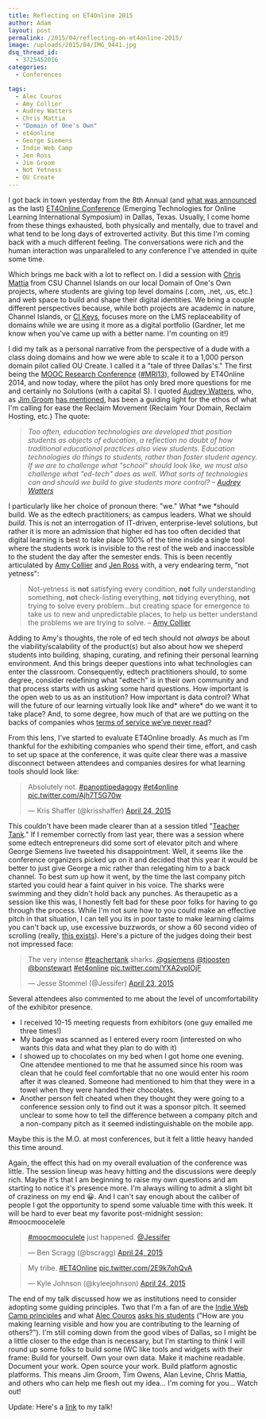 ```yaml
---
title: Reflecting on ET4Online 2015
author: Adam
layout: post
permalink: /2015/04/reflecting-on-et4online-2015/
image: /uploads/2015/04/IMG_9441.jpg
dsq_thread_id:
  - 3725452016
categories:
  - Conferences

tags:
  - Alec Couros
  - Amy Collier
  - Audrey Watters
  - Chris Mattia
  - "Domain of One's Own"
  - et4online
  - George Siemens
  - Indie Web Camp
  - Jen Ross
  - Jim Groom
  - Not Yetness
  - OU Create
---
```

I got back in town yesterday from the 8th Annual (and [what was announced][1] as the last) [ET4Online Conference][2] (Emerging Technologies for Online Learning International Symposium) in Dallas, Texas. Usually, I come home from these things exhausted, both physically and mentally, due to travel and what tend to be long days of extroverted activity. But this time I'm coming back with a much different feeling. The conversations were rich and the human interaction was unparalleled to any conference I've attended in quite some time.

Which brings me back with a lot to reflect on. I did a session with [Chris Mattia][3] from CSU Channel Islands on our local Domain of One's Own projects, where students are giving top level domains (.com, .net, .us, etc.) and web space to build and shape their digital identities. We bring a couple different perspectives because, while both projects are academic in nature, Channel Islands, or [CI Keys][4], focuses more on the LMS replaceability of domains while we are using it more as a digital portfolio (Gardner, let me know when you've came up with a better name. I'm counting on it!)

I did my talk as a personal narrative from the perspective of a dude with a class doing domains and how we were able to scale it to a 1,000 person domain pilot called OU Create. I called it a "tale of three Dallas's." The first being the [MOOC Research Conference][5] ([#MRI13][6]), followed by ET4Online 2014, and now today, where the pilot has only bred more questions for me and certainly no Solutions (with a capital S). I quoted [Audrey Watters][7], who, as [Jim Groom][8] [has mentioned][9], has been a guiding light for the ethos of what I'm calling for ease the Reclaim Movement (Reclaim Your Domain, Reclaim Hosting, etc.) The quote:

> *Too often, education technologies are developed that position students as objects of education, a reflection no doubt of how traditional educational practices also view students. Education technologies do things to students, rather than foster student agency. If we are to challenge what "school" should look like, we must also challenge what "ed-tech" does as well. What sorts of technologies can and should we build to give students more control? &#8211; [Audrey Watters][10]*

I particularly like her choice of pronoun there: "we." What *we *should build. We as the edtech practitioners; as campus leaders. What we should *build.* This is not an interrogation of IT-driven, enterprise-level solutions, but rather it is more an admission that higher ed has too often decided that digital learning is best to take place 100% of the time inside a single tool where the students work is invisible to the rest of the web and inaccessible to the student the day after the semester ends. This is been recently articulated by [Amy Collier][11] and [Jen Ross][12] with, a very endearing term, "not yetness":

> Not-yetness is **not** satisfying every condition, **not** fully understanding something, **not** check-listing everything, **not** tidying everything, **not** trying to solve every problem…but creating space for emergence to take us to new and unpredictable places, to help us better understand the problems we are trying to solve. &#8211; [Amy Collier][13]

Adding to Amy's thoughts, the role of ed tech should not *always* be about the viability/scalability of the product(s) but also about how we sheperd students into building, shaping, curating, and refining their personal learning environment. And this brings deeper questions into what technologies can enter the classroom. Consequently, edtech practitioners should, to some degree, consider redefining what "edtech" is in their own community and that process starts with us asking some hard questions. How important is the open web to us as an institution? How important is data control? What will the future of our learning virtually look like and* where* do we want it to take place? And, to some degree, how much of that are we putting on the backs of companies whos [terms of service we’ve never read][14]?

From this lens, I've started to evaluate ET4Online broadly. As much as I'm thankful for the exhibiting companies who spend their time, effort, and cash to set up space at the conference, it was quite clear there was a massive disconnect between attendees and companies desires for what learning tools should look like:

<blockquote class="twitter-tweet" width="550">
  <p>
    Absolutely not. <a href="https://twitter.com/hashtag/panoptipedagogy?src=hash">#panoptipedagogy</a> <a href="https://twitter.com/hashtag/et4online?src=hash">#et4online</a> <a href="http://t.co/Ajh7T5G70w">pic.twitter.com/Ajh7T5G70w</a>
  </p>

  <p>
    &mdash; Kris Shaffer (@krisshaffer) <a href="https://twitter.com/krisshaffer/status/591640961253580801">April 24, 2015</a>
  </p>
</blockquote>



This couldn't have been made clearer than at a session titled "[Teacher Tank][15]." If I remember correctly from last year, there was a session where some edtech entrepreneurs did some sort of elevator pitch and where George Siemens live tweeted his disappointment. Well, it seems like the conference organizers picked up on it and decided that this year it would be better to just give George a mic rather than relegating him to a back channel. To best sum up how it went, by the time the last company pitch started you could hear a faint quiver in his voice. The sharks were swimming and they didn't hold back any punches. As theraupetic as a session like this was, I honestly felt bad for these poor folks for having to go through the process. While I'm not sure how to you could make an effective pitch in that situation, I can tell you its in poor taste to make learning claims you can't back up, use excessive buzzwords, or show a 60 second video of scrolling (really, [this exists][16]). Here's a picture of the judges doing their best not impressed face:

<blockquote class="twitter-tweet" width="550">
  <p>
    The very intense <a href="https://twitter.com/hashtag/teachertank?src=hash">#teachertank</a> sharks. <a href="https://twitter.com/gsiemens">@gsiemens</a> <a href="https://twitter.com/tjoosten">@tjoosten</a> <a href="https://twitter.com/bonstewart">@bonstewart</a> <a href="https://twitter.com/hashtag/et4online?src=hash">#et4online</a> <a href="http://t.co/YXA2vpIOjF">pic.twitter.com/YXA2vpIOjF</a>
  </p>

  <p>
    &mdash; Jesse Stommel (@Jessifer) <a href="https://twitter.com/Jessifer/status/591253600531140608">April 23, 2015</a>
  </p>
</blockquote>



Several attendees also commented to me about the level of uncomfortability of the exhibitor presence.

  * I received 10-15 meeting requests from exhibitors (one guy emailed me three times!)
  * My badge was scanned as I entered every room (interested on who wants this data and what they plan to do with it)
  * I showed up to chocolates on my bed when I got home one evening. One attendee mentioned to me that he assumed since his room was clean that he could feel comfortable that no one would enter his room after it was cleaned. Someone had mentioned to him that they were in a towel when they were handed their chocolates.
  * Another person felt cheated when they thought they were going to a conference session only to find out it was a sponsor pitch. It seemed unclear to some how to tell the difference between a company pitch and a non-company pitch as it seemed indistinguishable on the mobile app.

Maybe this is the M.O. at most conferences, but it felt a little heavy handed this time around.

Again, the effect this had on my overall evaluation of the conference was little. The session lineup was heavy hitting and the discussions were deeply rich. Maybe it's that I am beginning to raise my own questions and am starting to notice it's presence more. I'm always willing to admit a slight bit of craziness on my end :grinning:. And I can't say enough about the caliber of people I got the opportunity to spend some valuable time with this week. It will be hard to ever beat my favorite post-midnight session: #moocmoocelele

<blockquote class="twitter-tweet" width="550">
  <p>
    <a href="https://twitter.com/hashtag/moocmooculele?src=hash">#moocmooculele</a> just happened. <a href="https://twitter.com/Jessifer">@Jessifer</a>
  </p>

  <p>
    &mdash; Ben Scragg (@bscragg) <a href="https://twitter.com/bscragg/status/591499669479395330">April 24, 2015</a>
  </p>
</blockquote>



<blockquote class="twitter-tweet" width="550">
  <p>
    My tribe. <a href="https://twitter.com/hashtag/ET4Online?src=hash">#ET4Online</a> <a href="http://t.co/2E9k7ohQvA">pic.twitter.com/2E9k7ohQvA</a>
  </p>

  <p>
    &mdash; Kyle Johnson (@kyleejohnson) <a href="https://twitter.com/kyleejohnson/status/591487354868604929">April 24, 2015</a>
  </p>
</blockquote>



The end of my talk discussed how we as institutions need to consider adopting some guiding principles. Two that I'm a fan of are the [Indie Web Camp principles][17] and what [Alec Couros][18] [asks his students][18] ("How are you making learning visible and how you are contributing to the learning of others?"). I'm still coming down from the good vibes of Dallas, so I might be a little closer to the edge than is necessary, but I'm starting to think I will round up some folks to build some IWC like tools and widgets with their frame: Build for yourself. Own your own data. Make it machine readable. Document your work. Open source your work. Build platform agnostic platforms. This means Jim Groom, Tim Owens, Alan Levine, Chris Mattia, and others who can help me flesh out my idea... I'm coming for you... Watch out!

Update: Here's a [link][19] to my talk!

 [1]: https://twitter.com/chrisbevard/status/591587555390291968
 [2]: http://olc.onlinelearningconsortium.org/conference/2015/et4online/welcome
 [3]: https://twitter.com/cmmattia
 [4]: http://cikeys.com
 [5]: http://www.moocresearch.com
 [6]: https://twitter.com/search?f=realtime&q=MRI13&src=typd
 [7]: http://audreywatters.com
 [8]: https://twitter.com/jimgroom
 [9]: https://twitter.com/jimgroom/status/553623900236435458
 [10]: http://reclaim.hackeducation.com
 [11]: https://twitter.com/amcollier
 [12]: https://twitter.com/jar
 [13]: http://redpincushion.me
 [14]: https://tosdr.org
 [15]: http://olc.onlinelearningconsortium.org/conference/2015/et4online/teacher-tank
 [16]: https://vimeo.com/125597822
 [17]: https://indiewebcamp.com/principles
 [18]: https://www.youtube.com/watch?v=ru6LoU2-kC0
 [19]: http://events.mediasite.com/Mediasite/Play/87a37e297618436cb5ad7ee594acbda41d
